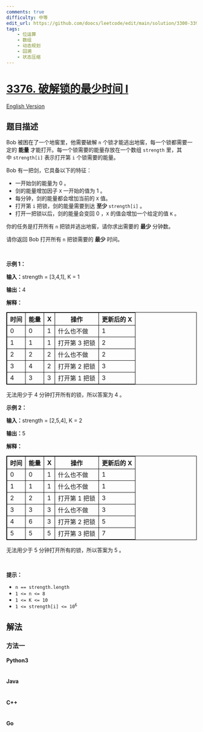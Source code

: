```yaml
---
comments: true
difficulty: 中等
edit_url: https://github.com/doocs/leetcode/edit/main/solution/3300-3399/3376.Minimum%20Time%20to%20Break%20Locks%20I/README.md
tags:
    - 位运算
    - 数组
    - 动态规划
    - 回溯
    - 状态压缩
---
```


<!-- problem:start -->

# [3376. 破解锁的最少时间 I](https://leetcode.cn/problems/minimum-time-to-break-locks-i)

[English Version](/solution/3300-3399/3376.Minimum%20Time%20to%20Break%20Locks%20I/README_EN.md)

## 题目描述

<!-- description:start -->

<p>Bob 被困在了一个地窖里，他需要破解 <code>n</code>&nbsp;个锁才能逃出地窖，每一个锁都需要一定的 <strong>能量</strong>&nbsp;才能打开。每一个锁需要的能量存放在一个数组&nbsp;<code>strength</code>&nbsp;里，其中&nbsp;<code>strength[i]</code>&nbsp;表示打开第 <code>i</code>&nbsp;个锁需要的能量。</p>

<p>Bob 有一把剑，它具备以下的特征：</p>

<ul>
	<li>一开始剑的能量为 0 。</li>
	<li>剑的能量增加因子&nbsp;<code><font face="monospace">X</font></code>&nbsp;一开始的值为 1 。</li>
	<li>每分钟，剑的能量都会增加当前的&nbsp;<code>X</code>&nbsp;值。</li>
	<li>打开第 <code>i</code>&nbsp;把锁，剑的能量需要到达 <strong>至少</strong>&nbsp;<code>strength[i]</code>&nbsp;。</li>
	<li>打开一把锁以后，剑的能量会变回 0 ，<code>X</code>&nbsp;的值会增加一个给定的值 <code>K</code>&nbsp;。</li>
</ul>

<p>你的任务是打开所有 <code>n</code>&nbsp;把锁并逃出地窖，请你求出需要的 <strong>最少</strong>&nbsp;分钟数。</p>

<p>请你返回 Bob<strong>&nbsp;</strong>打开所有 <code>n</code>&nbsp;把锁需要的 <strong>最少</strong>&nbsp;时间。</p>

<p>&nbsp;</p>

<p><strong class="example">示例 1：</strong></p>

<div class="example-block">
<p><span class="example-io"><b>输入：</b>strength = [3,4,1], K = 1</span></p>

<p><span class="example-io"><b>输出：</b>4</span></p>

<p><b>解释：</b></p>

<table style="border: 1px solid black;">
	<tbody>
		<tr>
			<th style="border: 1px solid black;">时间</th>
			<th style="border: 1px solid black;">能量</th>
			<th style="border: 1px solid black;">X</th>
			<th style="border: 1px solid black;">操作</th>
			<th style="border: 1px solid black;">更新后的 X</th>
		</tr>
		<tr>
			<td style="border: 1px solid black;">0</td>
			<td style="border: 1px solid black;">0</td>
			<td style="border: 1px solid black;">1</td>
			<td style="border: 1px solid black;">什么也不做</td>
			<td style="border: 1px solid black;">1</td>
		</tr>
		<tr>
			<td style="border: 1px solid black;">1</td>
			<td style="border: 1px solid black;">1</td>
			<td style="border: 1px solid black;">1</td>
			<td style="border: 1px solid black;">打开第 3&nbsp;把锁</td>
			<td style="border: 1px solid black;">2</td>
		</tr>
		<tr>
			<td style="border: 1px solid black;">2</td>
			<td style="border: 1px solid black;">2</td>
			<td style="border: 1px solid black;">2</td>
			<td style="border: 1px solid black;">什么也不做</td>
			<td style="border: 1px solid black;">2</td>
		</tr>
		<tr>
			<td style="border: 1px solid black;">3</td>
			<td style="border: 1px solid black;">4</td>
			<td style="border: 1px solid black;">2</td>
			<td style="border: 1px solid black;">打开第 2 把锁</td>
			<td style="border: 1px solid black;">3</td>
		</tr>
		<tr>
			<td style="border: 1px solid black;">4</td>
			<td style="border: 1px solid black;">3</td>
			<td style="border: 1px solid black;">3</td>
			<td style="border: 1px solid black;">打开第 1 把锁</td>
			<td style="border: 1px solid black;">3</td>
		</tr>
	</tbody>
</table>

<p>无法用少于 4 分钟打开所有的锁，所以答案为 4 。</p>
</div>

<p><strong class="example">示例 2：</strong></p>

<div class="example-block">
<p><span class="example-io"><b>输入：</b>strength = [2,5,4], K = 2</span></p>

<p><span class="example-io"><b>输出：</b>5</span></p>

<p><b>解释：</b></p>

<table style="border: 1px solid black;">
	<tbody>
		<tr>
			<th style="border: 1px solid black;">时间</th>
			<th style="border: 1px solid black;">能量</th>
			<th style="border: 1px solid black;">X</th>
			<th style="border: 1px solid black;">操作</th>
			<th style="border: 1px solid black;">更新后的 X</th>
		</tr>
		<tr>
			<td style="border: 1px solid black;">0</td>
			<td style="border: 1px solid black;">0</td>
			<td style="border: 1px solid black;">1</td>
			<td style="border: 1px solid black;">什么也不做</td>
			<td style="border: 1px solid black;">1</td>
		</tr>
		<tr>
			<td style="border: 1px solid black;">1</td>
			<td style="border: 1px solid black;">1</td>
			<td style="border: 1px solid black;">1</td>
			<td style="border: 1px solid black;">什么也不做</td>
			<td style="border: 1px solid black;">1</td>
		</tr>
		<tr>
			<td style="border: 1px solid black;">2</td>
			<td style="border: 1px solid black;">2</td>
			<td style="border: 1px solid black;">1</td>
			<td style="border: 1px solid black;">打开第 1 把锁</td>
			<td style="border: 1px solid black;">3</td>
		</tr>
		<tr>
			<td style="border: 1px solid black;">3</td>
			<td style="border: 1px solid black;">3</td>
			<td style="border: 1px solid black;">3</td>
			<td style="border: 1px solid black;">什么也不做</td>
			<td style="border: 1px solid black;">3</td>
		</tr>
		<tr>
			<td style="border: 1px solid black;">4</td>
			<td style="border: 1px solid black;">6</td>
			<td style="border: 1px solid black;">3</td>
			<td style="border: 1px solid black;">打开第 2 把锁</td>
			<td style="border: 1px solid black;">5</td>
		</tr>
		<tr>
			<td style="border: 1px solid black;">5</td>
			<td style="border: 1px solid black;">5</td>
			<td style="border: 1px solid black;">5</td>
			<td style="border: 1px solid black;">打开第 3 把锁</td>
			<td style="border: 1px solid black;">7</td>
		</tr>
	</tbody>
</table>

<p>无法用少于 5 分钟打开所有的锁，所以答案为 5 。</p>
</div>

<p>&nbsp;</p>

<p><strong>提示：</strong></p>

<ul>
	<li><code>n == strength.length</code></li>
	<li><code>1 &lt;= n &lt;= 8</code></li>
	<li><code>1 &lt;= K &lt;= 10</code></li>
	<li><code>1 &lt;= strength[i] &lt;= 10<sup>6</sup></code></li>
</ul>

<!-- description:end -->

## 解法

<!-- solution:start -->

### 方法一

<!-- tabs:start -->

#### Python3

```python

```

#### Java

```java

```

#### C++

```cpp

```

#### Go

```go

```

<!-- tabs:end -->

<!-- solution:end -->

<!-- problem:end -->
